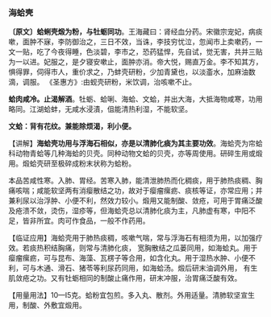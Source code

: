 ### 海蛤壳

**〔原文〕蛤蜊壳煅为粉，与牡蛎同功**。王海藏曰：肾经血分药。宋徽宗宠妃，病痰嗽，面肿不寐，李防御治之，三日不效，当诛，李技穷忧泣，忽闻市上卖嗽药，一文一贴，吃了今夜得睡，色淡碧，李市之，恐药猛悍，先自试，觉无害，共并三贴为一以进。妃服之，是夕寝安嗽止，面肿亦消。帝大悦，赐直万金。李不知其方，惧得罪，伺得市人，重价求之，乃蚌壳研粉，少加青黛也，以淡齑水，加麻油数滴，调服。 《圣惠方》:由蚬壳研粉，米饮调，治咳嗽不止。

**蛤肉咸冷。止渴解酒**。牡蛎、蛤唎、海蛤、文蛤，并出大海，大抵海物咸寒，功用略同。江湖蛤蚌，无咸水浸漬，伹能清热利湿，不能软坚。

**文蛤：背有花纹。兼能除烦渴，利小便。**

【讲解】**海蛤壳功用与浮海石相似，亦是以清肺化痰为其主要功效**。海蛤壳为帘蛤科动物青蛤等几种海蛤的贝壳。同种动物文蛤的贝壳，亦等周使用。研碎生用或煅用。煅蛤壳研至极碎成粉末状称为蛤粉。	

本品苦咸性寒。入肺、胃经。苦寒入肺，能清泄肺热而化稠痰，用于肺热痰稠、胸痛咳喘；咸能软坚两有消瘿散结之功，故对于瘿瘤瘰疬、痰核等证，亦常应用；并兼利尿以治浮肿、小便不利，然效力较小。煅用又能制酸、敛疮，可用于胃痛泛酸及疮溃不敛，烫伤，湿疹等，但海蛤壳总以清肺化痰为主，凡肺虚有寒，中阳不足，皆非所宜。肉可作食品，一般不作药用。

【临证应用】海蛤壳用于肺热痰稠，咳嗽气喘，常与浮海石有相须为用，以加强疗效。若痰热积结胸痛，则常与清肺化痰， 宽胸散结之瓜蒌同用，如海蛤丸。用于瘿瘤瘰疬，可与昆布、海藻、瓦楞子等合用，如含化丸。用于湿热水肿、小便不利，可与木通、滑石、猪苓等利尿药同用，如海蛤汤。煅后研末油调外用， 有生肌敛疮之功。又有牡蛎相同的制酸止痛作用，研末冲服，治胃痛泛酸有效。	

【用量用法】10—I5克。蛤粉宜包煎。多入丸、散剂。外用适量。清肺软坚宣生用，制酸、外敷宜煅用。
